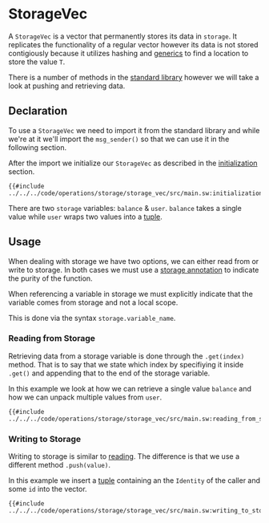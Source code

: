 # StorageVec

A `StorageVec` is a vector that permanently stores its data in `storage`. It replicates the functionality of a regular vector however its data is not stored contigiously because it utilizes hashing and [generics](../../language/generics/index.md) to find a location to store the value `T`.

There is a number of methods in the [standard library](https://github.com/FuelLabs/sway/blob/master/sway-lib-std/src/storage.sw) however we will take a look at pushing and retrieving data.

## Declaration

To use a `StorageVec` we need to import it from the standard library and while we're at it we'll import the `msg_sender()` so that we can use it in the following section.

After the import we initialize our `StorageVec` as described in the [initialization](init.md) section.

```sway
{{#include ../../../code/operations/storage/storage_vec/src/main.sw:initialization}}
```

There are two `storage` variables: `balance` & `user`. `balance` takes a single value while `user` wraps two values into a [tuple](../../language/built-ins/tuples.md).

## Usage

When dealing with storage we have two options, we can either read from or write to storage. In both cases we must use a [storage annotation](../../language/annotations/attributes/storage.md) to indicate the purity of the function.

When referencing a variable in storage we must explicitly indicate that the variable comes from storage and not a local scope. 

This is done via the syntax `storage.variable_name`.

### Reading from Storage

Retrieving data from a storage variable is done through the `.get(index)` method. That is to say that we state which index by specifiying it inside `.get()` and appending that to the end of the storage variable.

In this example we look at how we can retrieve a single value `balance` and how we can unpack multiple values from `user`.

```sway
{{#include ../../../code/operations/storage/storage_vec/src/main.sw:reading_from_storage}}
```

### Writing to Storage

Writing to storage is similar to [reading](#reading-from-storage). The difference is that we use a different method `.push(value)`.

In this example we insert a [tuple](../../language/built-ins/tuples.md) containing an the `Identity` of the caller and some `id` into the vector.

```sway
{{#include ../../../code/operations/storage/storage_vec/src/main.sw:writing_to_storage}}
```
